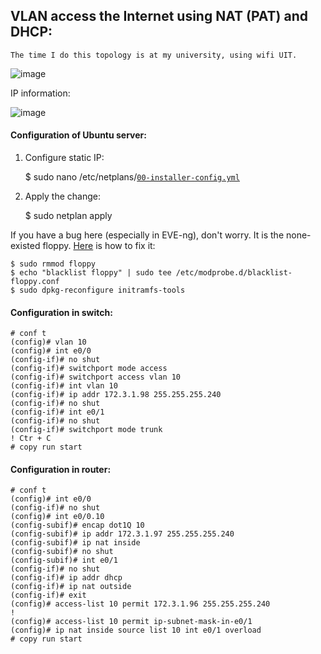 ## VLAN access the Internet using NAT (PAT) and DHCP:
    The time I do this topology is at my university, using wifi UIT.

![image](https://user-images.githubusercontent.com/93396414/205857800-74971928-0a68-4a7f-8b80-d56a42878a91.png)

IP information:

![image](https://user-images.githubusercontent.com/93396414/205860602-97392d74-6b28-4bb7-9148-ade047b2e0cf.png)

#### Configuration of Ubuntu server:

1. Configure static IP:
    
    $ sudo nano /etc/netplans/[`00-installer-config.yml`](00-installer-config.yml)
    
2. Apply the change:

    $ sudo netplan apply
    
If you have a bug here (especially in EVE-ng), don't worry. It is the none-existed floppy. [Here] is how to fix it:
    
    $ sudo rmmod floppy
    $ echo "blacklist floppy" | sudo tee /etc/modprobe.d/blacklist-floppy.conf
    $ sudo dpkg-reconfigure initramfs-tools
 
#### Configuration in switch:

    # conf t
    (config)# vlan 10
    (config)# int e0/0
    (config-if)# no shut
    (config-if)# switchport mode access
    (config-if)# switchport access vlan 10
    (config-if)# int vlan 10
    (config-if)# ip addr 172.3.1.98 255.255.255.240
    (config-if)# no shut
    (config-if)# int e0/1
    (config-if)# no shut
    (config-if)# switchport mode trunk
    ! Ctr + C
    # copy run start
    
#### Configuration in router:

    # conf t
    (config)# int e0/0
    (config-if)# no shut
    (config)# int e0/0.10
    (config-subif)# encap dot1Q 10
    (config-subif)# ip addr 172.3.1.97 255.255.255.240
    (config-subif)# ip nat inside
    (config-subif)# no shut
    (config-subif)# int e0/1
    (config-if)# no shut
    (config-if)# ip addr dhcp
    (config-if)# ip nat outside
    (config-if)# exit
    (config)# access-list 10 permit 172.3.1.96 255.255.255.240
    ! 
    (config)# access-list 10 permit ip-subnet-mask-in-e0/1
    (config)# ip nat inside source list 10 int e0/1 overload
    # copy run start
    
[Here]: https://askubuntu.com/questions/719058/blk-update-request-i-o-error-dev-fd0-sector-0

